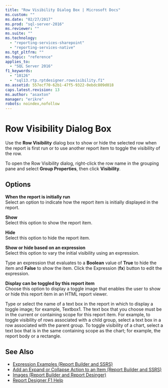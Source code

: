 ```yaml
---
title: "Row Visibility Dialog Box | Microsoft Docs"
ms.custom: ""
ms.date: "02/27/2017"
ms.prod: "sql-server-2016"
ms.reviewer: ""
ms.suite: ""
ms.technology: 
  - "reporting-services-sharepoint"
  - "reporting-services-native"
ms.tgt_pltfrm: ""
ms.topic: "reference"
applies_to: 
  - "SQL Server 2016"
f1_keywords: 
  - "10126"
  - "sql13.rtp.rptdesigner.rowvisibility.f1"
ms.assetid: 557ecf70-62b1-47f5-9322-0ebdc809d018
caps.latest.revision: 13
ms.author: "asaxton"
manager: "erikre"
robots: noindex,nofollow
---
```

# Row Visibility Dialog Box
  Use the **Row Visibility** dialog box to show or hide the selected row when the report is first run or to use another report item to toggle the visibility of the row.
  
  To open the Row Visibility dialog, right-click the row name in the grouping pane and select **Group Properties**, then click **Visibility**.
  
## Options  
 **When the report is initially run**  
 Select an option to indicate how the report item is initially displayed in the report.  
  
 **Show**  
 Select this option to show the report item.  
  
 **Hide**  
 Select this option to hide the report item.  
  
 **Show or hide based on an expression**  
 Select this option to vary the initial visibility using an expression.  
  
 Type an expression that evaluates to a **Boolean** value of **True** to hide the item and **False** to show the item. Click the Expression (**fx**) button to edit the expression.  
  
 **Display can be toggled by this report item**  
 Choose this option to display a toggle image that enables the user to show or hide this report item in an HTML report viewer.  
  
 Type or select the name of a text box in the report in which to display a toggle image; for example, Textbox1. The text box that you choose must be in the current or containing scope for this report item. For example, to toggle visibility of rows associated with a child group, select a text box in a row associated with the parent group. To toggle visibility of a chart, select a text box that is in the same containing scope as the chart; for example, the report body or a rectangle.  
  
## See Also  
 
 + [Expression Examples &#40;Report Builder and SSRS&#41;](../reporting-services/report-design/expression-examples-report-builder-and-ssrs.md)   
+ [Add an Expand or Collapse Action to an Item &#40;Report Builder and SSRS&#41;](../reporting-services/report-design/add-an-expand-or-collapse-action-to-an-item-report-builder-and-ssrs.md)   
+ [Images (Report Builder and Report Desinger) ](../reporting-services/report-design/images-report-builder-and-ssrs.md)
+ [Report Designer F1 Help](../reporting-services/tools/report-designer-f1-help.md)  
  
  
